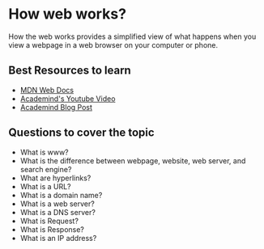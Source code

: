 # How web works?

How the web works provides a simplified view of what happens when you view a webpage in a web browser on your computer or phone.

## Best Resources to learn

- [MDN Web Docs](https://developer.mozilla.org/en-US/docs/Learn/Getting_started_with_the_web/How_the_Web_works)
- [Academind's Youtube Video](https://www.youtube.com/watch?v=hJHvdBlSxug)
- [Academind Blog Post](https://academind.com/tutorials/how-the-web-works)

## Questions to cover the topic

- What is www?
- What is the difference between webpage, website, web server, and search engine?
- What are hyperlinks?
- What is a URL?
- What is a domain name?
- What is a web server?
- What is a DNS server?
- What is Request?
- What is Response?
- What is an IP address?
